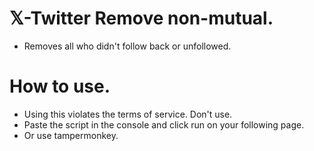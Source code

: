 # 𝕏-Twitter Remove non-mutual.
- Removes all who didn't follow back or unfollowed.
# How to use.
- Using this violates the terms of service. Don't use.
- Paste the script in the console and click run on your following page.
- Or use tampermonkey.
